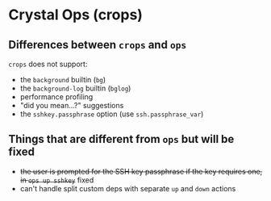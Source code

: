 # Crystal Ops (crops)

## Differences between `crops` and `ops`

`crops` does not support:

- the `background` builtin (`bg`)
- the `background-log` builtin (`bglog`)
- performance profiling
- "did you mean...?" suggestions
- the `sshkey.passphrase` option (use `ssh.passphrase_var`)

## Things that are different from `ops` but will be fixed

- ~~the user is prompted for the SSH key passphrase if the key requires one, in `ops up sshkey`~~ fixed
- can't handle split custom deps with separate `up` and `down` actions
